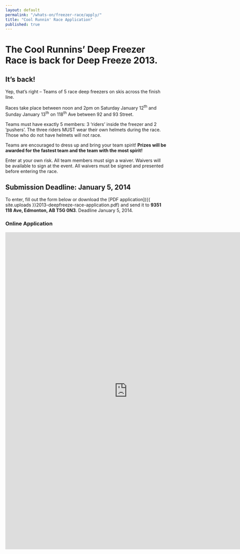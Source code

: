 ```yaml
---
layout: default
permalink: "/whats-on/freezer-race/apply/"
title: "Cool Runnin' Race Application"
published: true
---
```


# The Cool Runnins’ Deep Freezer Race is back for Deep Freeze 2013.

## It’s back!

Yep, that’s right – Teams of 5 race deep freezers on skis across the finish line.

Races take place between noon and 2pm on Saturday January 12<sup>th</sup> and Sunday January 13<sup>th</sup> on 118<sup>th</sup> Ave between 92 and 93 Street.

Teams must have exactly 5 members: 3 ‘riders’ inside the freezer and 2 ‘pushers’. The three riders MUST wear their own helmets during the race. Those who do not have helmets will not race.

Teams are encouraged to dress up and bring your team spirit! **Prizes will be awarded for the fastest team and the team with the most spirit!**

Enter at your own risk. All team members must sign a waiver. Waivers will be available to sign at the event. All waivers must be signed and presented before entering the race.

## Submission Deadline: January 5, 2014

To enter, fill out the form below or download the [PDF application]({{ site.uploads }}2013-deepfreeze-race-application.pdf) and send it to **9351 118 Ave, Edmonton, AB T5G 0N3**. Deadline January 5, 2014.

### Online Application

<iframe width="760" height="991" frameborder="0" marginheight="0" marginwidth="0" src="https://docs.google.com/spreadsheet/embeddedform?formkey=dGYwMC1QMkk5YkM1N3R0blV5MUgxd1E6MQ"></iframe>